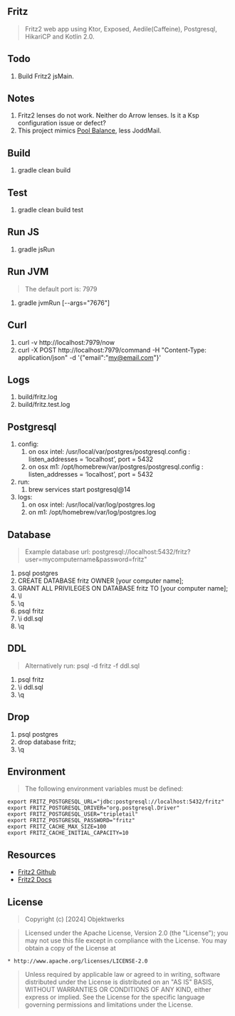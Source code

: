 Fritz
-----
>Fritz2 web app using Ktor, Exposed, Aedile(Caffeine), Postgresql, HikariCP and Kotlin 2.0.

Todo
----
1. Build Fritz2 jsMain.

Notes
-----
1. Fritz2 lenses do not work. Neither do Arrow lenses. Is it a Ksp configuration issue or defect?
2. This project mimics [Pool Balance](https://github.com/objektwerks/pool.balance.w), less JoddMail.

Build
-----
1. gradle clean build

Test
----
1. gradle clean build test

Run JS
------
1. gradle jsRun

Run JVM
-------
>The default port is: 7979
1. gradle jvmRun [--args="7676"]

Curl
----
1. curl -v http://localhost:7979/now
2. curl -X POST http://localhost:7979/command -H "Content-Type: application/json" -d '{"email":"my@email.com"}'

Logs
----
1. build/fritz.log
2. build/fritz.test.log

Postgresql
----------
1. config:
    1. on osx intel: /usr/local/var/postgres/postgresql.config : listen_addresses = ‘localhost’, port = 5432
    2. on osx m1: /opt/homebrew/var/postgres/postgresql.config : listen_addresses = ‘localhost’, port = 5432
2. run:
    1. brew services start postgresql@14
3. logs:
    1. on osx intel: /usr/local/var/log/postgres.log
    2. on m1: /opt/homebrew/var/log/postgres.log

Database
--------
>Example database url: postgresql://localhost:5432/fritz?user=mycomputername&password=fritz"
1. psql postgres
2. CREATE DATABASE fritz OWNER [your computer name];
3. GRANT ALL PRIVILEGES ON DATABASE fritz TO [your computer name];
4. \l
5. \q
6. psql fritz
7. \i ddl.sql
8. \q

DDL
---
>Alternatively run: psql -d fritz -f ddl.sql
1. psql fritz
2. \i ddl.sql
3. \q

Drop
----
1. psql postgres
2. drop database fritz;
3. \q

Environment
-----------
>The following environment variables must be defined:
```
export FRITZ_POSTGRESQL_URL="jdbc:postgresql://localhost:5432/fritz"
export FRITZ_POSTGRESQL_DRIVER="org.postgresql.Driver"
export FRITZ_POSTGRESQL_USER="tripletail"
export FRITZ_POSTGRESQL_PASSWORD="fritz"
export FRITZ_CACHE_MAX_SIZE=100
export FRITZ_CACHE_INITIAL_CAPACITY=10
```

Resources
---------
* [Fritz2 Github](https://github.com/jwstegemann/fritz2)
* [Fritz2 Docs](https://www.fritz2.dev/docs/)

License
-------
>Copyright (c) [2024] Objektwerks

>Licensed under the Apache License, Version 2.0 (the "License");
you may not use this file except in compliance with the License.
You may obtain a copy of the License at

    * http://www.apache.org/licenses/LICENSE-2.0

>Unless required by applicable law or agreed to in writing, software
distributed under the License is distributed on an "AS IS" BASIS,
WITHOUT WARRANTIES OR CONDITIONS OF ANY KIND, either express or implied.
See the License for the specific language governing permissions and
limitations under the License.